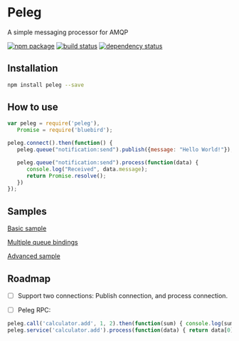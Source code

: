 # Peleg
A simple messaging processor for AMQP

[![npm package](https://img.shields.io/npm/v/peleg.svg?style=flat-square)](https://www.npmjs.org/package/peleg)
[![build status](https://img.shields.io/travis/gabrielmoreira/peleg/master.svg?style=flat-square)](https://travis-ci.org/gabrielmoreira/peleg)
[![dependency status](https://img.shields.io/david/gabrielmoreira/peleg.svg?style=flat-square)](https://david-dm.org/gabrielmoreira/peleg)

Installation
------------

```sh
npm install peleg --save
```

How to use
--------------------

```js
var peleg = require('peleg'),
   Promise = require('bluebird');

peleg.connect().then(function() {
   peleg.queue("notification:send").publish({message: "Hello World!"});

   peleg.queue("notification:send").process(function(data) {
      console.log("Received", data.message);
      return Promise.resolve();
   })
});

```

Samples
-------

[Basic sample](examples/peleg.basic.js)

[Multiple queue bindings](examples/peleg.binding.js)

[Advanced sample](examples/peleg.advanced.js)


Roadmap
-------

- [ ] Support two connections: Publish connection, and process connection.

- [ ] Peleg RPC:
```javascript 
peleg.call('calculator.add', 1, 2).then(function(sum) { console.log(sum); });
peleg.service('calculator.add').process(function(data) { return data[0] + data[1]});
```


